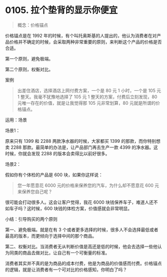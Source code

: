 # 0105. 拉个垫背的显示你便宜

> 概念：价格锚点

价格锚点是在 1992 年的时候，有个叫托奥斯基的人提出的，他认为消费者在对产品价格并不确定的时候，会采取两种非常重要的原则，来判断这个产品的价格是否合适。

第一个原则，避免极端。

第二个原则，权衡对比。

案例

> 出差住酒店，选择酒店上网付费方案，一个是 80 元 1 小时，一个是 105 元 1 整天。我毫不犹豫地选择了 105 元 1 整天的方案，付费后立刻发现，80 元唯一存在的价值，就是让我觉得那 105 元非常划算，80 元就是所谓的价格锚点。

运用：场景

场景1：

原来只有 1399 和 2288 两款净水器的时候，大家都买 1399 的那款，而你特别想卖 2288 那款。最简单的办法是，让产品部门再去生产一款 4399 的净水器。这时候，你就会发现 2288 的版本会卖得比以前好很多。

场景2：

假如你有个体检的产品是 600 块，如果你这样说：

> 您一年愿意花 6000 元的价格来保养您的汽车，为什么却不愿意花 600 元来保养您自己呢？

很可能会打动很多人。这会让客户觉得，我花 6000 块钱保养车子，难道人还不如车子吗？这时候，600 块钱的体检方案，价值感就会非常明显。

小结：引导购买的两个原则

第一、避免极端。就是在有 3 个或者更多选择的时候，很多人不会选择最低或者最高的版本，而更倾向于选择中间的那个商品。

第二、权衡对比。当消费者无从判断价值是高还是低的时候，他会去选择一些他认为同类的商品去做对比，让自己有一个可衡量的标准。

消费者其实并不真的是为商品的成本付费，他是为商品的价值感而付费。价格锚点的逻辑，就是让消费者有一个可对比的价格感知，你明白了吗？




